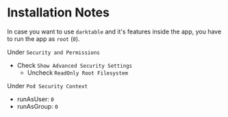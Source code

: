 # Installation Notes

In case you want to use `darktable` and it's features inside the app,
you have to run the app as `root` (`0`).

Under `Security and Permissions`

- Check `Show Advanced Security Settings`
  - Uncheck `ReadOnly Root Filesystem`

Under `Pod Security Context`

- runAsUser: `0`
- runAsGroup: `0`
